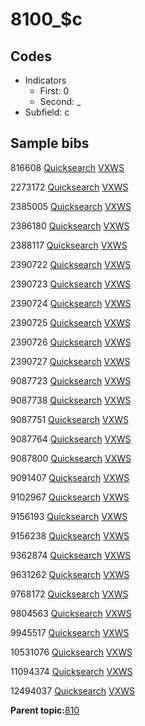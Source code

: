 # 8100\_$c

## Codes

-   Indicators
    -   First: 0
    -   Second: \_
-   Subfield: c

## Sample bibs

816608 [Quicksearch](https://search.library.yale.edu/catalog/816608) [VXWS](http://prodorbis.library.yale.edu:7014/vxws/GetHoldingsService?bibId=816608)

2273172 [Quicksearch](https://search.library.yale.edu/catalog/2273172) [VXWS](http://prodorbis.library.yale.edu:7014/vxws/GetHoldingsService?bibId=2273172)

2385005 [Quicksearch](https://search.library.yale.edu/catalog/2385005) [VXWS](http://prodorbis.library.yale.edu:7014/vxws/GetHoldingsService?bibId=2385005)

2386180 [Quicksearch](https://search.library.yale.edu/catalog/2386180) [VXWS](http://prodorbis.library.yale.edu:7014/vxws/GetHoldingsService?bibId=2386180)

2388117 [Quicksearch](https://search.library.yale.edu/catalog/2388117) [VXWS](http://prodorbis.library.yale.edu:7014/vxws/GetHoldingsService?bibId=2388117)

2390722 [Quicksearch](https://search.library.yale.edu/catalog/2390722) [VXWS](http://prodorbis.library.yale.edu:7014/vxws/GetHoldingsService?bibId=2390722)

2390723 [Quicksearch](https://search.library.yale.edu/catalog/2390723) [VXWS](http://prodorbis.library.yale.edu:7014/vxws/GetHoldingsService?bibId=2390723)

2390724 [Quicksearch](https://search.library.yale.edu/catalog/2390724) [VXWS](http://prodorbis.library.yale.edu:7014/vxws/GetHoldingsService?bibId=2390724)

2390725 [Quicksearch](https://search.library.yale.edu/catalog/2390725) [VXWS](http://prodorbis.library.yale.edu:7014/vxws/GetHoldingsService?bibId=2390725)

2390726 [Quicksearch](https://search.library.yale.edu/catalog/2390726) [VXWS](http://prodorbis.library.yale.edu:7014/vxws/GetHoldingsService?bibId=2390726)

2390727 [Quicksearch](https://search.library.yale.edu/catalog/2390727) [VXWS](http://prodorbis.library.yale.edu:7014/vxws/GetHoldingsService?bibId=2390727)

9087723 [Quicksearch](https://search.library.yale.edu/catalog/9087723) [VXWS](http://prodorbis.library.yale.edu:7014/vxws/GetHoldingsService?bibId=9087723)

9087738 [Quicksearch](https://search.library.yale.edu/catalog/9087738) [VXWS](http://prodorbis.library.yale.edu:7014/vxws/GetHoldingsService?bibId=9087738)

9087751 [Quicksearch](https://search.library.yale.edu/catalog/9087751) [VXWS](http://prodorbis.library.yale.edu:7014/vxws/GetHoldingsService?bibId=9087751)

9087764 [Quicksearch](https://search.library.yale.edu/catalog/9087764) [VXWS](http://prodorbis.library.yale.edu:7014/vxws/GetHoldingsService?bibId=9087764)

9087800 [Quicksearch](https://search.library.yale.edu/catalog/9087800) [VXWS](http://prodorbis.library.yale.edu:7014/vxws/GetHoldingsService?bibId=9087800)

9091407 [Quicksearch](https://search.library.yale.edu/catalog/9091407) [VXWS](http://prodorbis.library.yale.edu:7014/vxws/GetHoldingsService?bibId=9091407)

9102967 [Quicksearch](https://search.library.yale.edu/catalog/9102967) [VXWS](http://prodorbis.library.yale.edu:7014/vxws/GetHoldingsService?bibId=9102967)

9156193 [Quicksearch](https://search.library.yale.edu/catalog/9156193) [VXWS](http://prodorbis.library.yale.edu:7014/vxws/GetHoldingsService?bibId=9156193)

9156238 [Quicksearch](https://search.library.yale.edu/catalog/9156238) [VXWS](http://prodorbis.library.yale.edu:7014/vxws/GetHoldingsService?bibId=9156238)

9362874 [Quicksearch](https://search.library.yale.edu/catalog/9362874) [VXWS](http://prodorbis.library.yale.edu:7014/vxws/GetHoldingsService?bibId=9362874)

9631262 [Quicksearch](https://search.library.yale.edu/catalog/9631262) [VXWS](http://prodorbis.library.yale.edu:7014/vxws/GetHoldingsService?bibId=9631262)

9768172 [Quicksearch](https://search.library.yale.edu/catalog/9768172) [VXWS](http://prodorbis.library.yale.edu:7014/vxws/GetHoldingsService?bibId=9768172)

9804563 [Quicksearch](https://search.library.yale.edu/catalog/9804563) [VXWS](http://prodorbis.library.yale.edu:7014/vxws/GetHoldingsService?bibId=9804563)

9945517 [Quicksearch](https://search.library.yale.edu/catalog/9945517) [VXWS](http://prodorbis.library.yale.edu:7014/vxws/GetHoldingsService?bibId=9945517)

10531076 [Quicksearch](https://search.library.yale.edu/catalog/10531076) [VXWS](http://prodorbis.library.yale.edu:7014/vxws/GetHoldingsService?bibId=10531076)

11094374 [Quicksearch](https://search.library.yale.edu/catalog/11094374) [VXWS](http://prodorbis.library.yale.edu:7014/vxws/GetHoldingsService?bibId=11094374)

12494037 [Quicksearch](https://search.library.yale.edu/catalog/12494037) [VXWS](http://prodorbis.library.yale.edu:7014/vxws/GetHoldingsService?bibId=12494037)

**Parent topic:**[810](../../tags/810/810.md)

